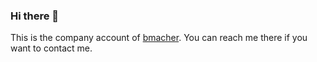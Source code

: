 ### Hi there 👋

This is the company account of [bmacher](https://github.com/bmacher). You can reach me there if you want to contact me.
